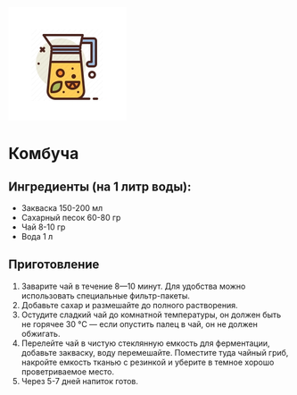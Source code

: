 ![Напиток комбуча](/images/combucha.jpg)

# Комбуча
## Ингредиенты (на 1 литр воды):
- Закваска 150-200 мл
- Сахарный песок 60-80 гр
- Чай 8-10 гр
- Вода 1 л

## Приготовление
1. Заварите чай в течение 8—10 минут. Для удобства можно использовать специальные фильтр-пакеты.
2. Добавьте сахар и размешайте до полного растворения.
3. Остудите сладкий чай до комнатной температуры, он должен быть не горячее 30 °C — если опустить палец в чай, он не должен обжигать.
4. Перелейте чай в чистую стеклянную емкость для ферментации, добавьте закваску, воду перемешайте. Поместите туда чайный гриб, накройте емкость тканью с резинкой и уберите в темное хорошо проветриваемое место.
5. Через 5-7 дней напиток готов.

